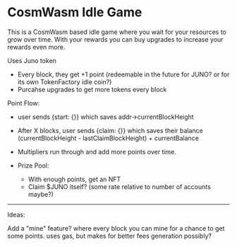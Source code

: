 # CosmWasm Idle Game

This is a CosmWasm based idle game where you wait for your resources to grow over time. With your rewards you can buy upgrades to increase your rewards even more.

Uses Juno token
- Every block, they get +1 point (redeemable in the future for JUNO? or for its own TokenFactory idle coin?)
- Purcahse upgrades to get more tokens every block

Point Flow:
- user sends {start: {}} which saves addr->currentBlockHeight

- After X blocks, user sends {claim: {}} which saves their balance (currentBlockHeight - lastClaimBlockHeight) + currentBalance

- Multipliers run through and add more points over time.

- Prize Pool:
  - With enough points, get an NFT
  - Claim $JUNO itself? (some rate relative to number of accounts maybe?)  

---

Ideas:

Add a "mine" feature? where every block you can mine for a chance to get some points.
uses gas, but makes for better fees generation possibly?
